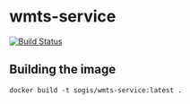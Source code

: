 # wmts-service
[![Build Status](https://travis-ci.org/edigonzales/wmts-service.svg?branch=master)](https://travis-ci.org/edigonzales/wmts-service)

## Building the image

```
docker build -t sogis/wmts-service:latest .
```